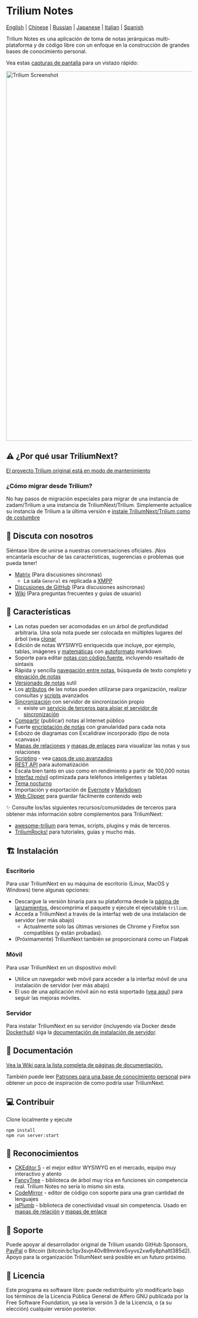 # Trilium Notes

[English](../README.md) | [Chinese](./README-ZH_CN.md) | [Russian](./README.ru.md) | [Japanese](./README.ja.md) | [Italian](./README.it.md) | [Spanish](./README.es.md)

Trilium Notes es una aplicación de toma de notas jerárquicas multi-plataforma y de código libre con un enfoque en la construcción de grandes bases de conocimiento personal.

Vea estas [capturas de pantalla](https://triliumnext.github.io/Docs/Wiki/screenshot-tour) para un vistazo rápido:

<a href="https://triliumnext.github.io/Docs/Wiki/screenshot-tour"><img src="./app.png" alt="Trilium Screenshot" width="1000"></a>

## ⚠️ ¿Por qué usar TriliumNext?

[El proyecto Trilium original está en modo de mantenimiento](https://github.com/zadam/trilium/issues/4620)

### ¿Cómo migrar desde Trilium?

No hay pasos de migración especiales para migrar de una instancia de zadam/Trilium a una instancia de TriliumNext/Trilium. Simplemente actualice su instancia de Trilium a la última versión e [instale TriliumNext/Trilium como de costumbre](#-Instalación)

## 💬 Discuta con nosotros

Siéntase libre de unirse a nuestras conversaciones oficiales. ¡Nos encantaría escuchar de las características, sugerencias o problemas que pueda tener!

- [Matrix](https://matrix.to/#/#triliumnext:matrix.org) (Para discusiones síncronas)
  - La sala `General` es replicada a [XMPP](xmpp:discuss@trilium.thisgreat.party?join)
- [Discusiones de GitHub](https://github.com/TriliumNext/Trilium/discussions) (Para discusiones asíncronas)
- [Wiki](https://triliumnext.github.io/Docs/) (Para preguntas frecuentes y guías de usuario)

## 🎁 Características

- Las notas pueden ser acomodadas en un árbol de profundidad arbitraria. Una sola nota puede ser colocada en múltiples lugares del árbol (vea [clonar](https://triliumnext.github.io/Docs/Wiki/cloning-notes)
- Edición de notas WYSIWYG enriquecida que incluye, por ejemplo, tablas, imágenes y [matemáticas](https://triliumnext.github.io/Docs/Wiki/text-notes) con [autoformato](https://triliumnext.github.io/Docs/Wiki/text-notes#autoformat) markdown
- Soporte para editar [notas con código fuente](https://triliumnext.github.io/Docs/Wiki/code-notes), incluyendo resaltado de sintaxis
- Rápida y sencilla [navegación entre notas](https://triliumnext.github.io/Docs/Wiki/note-navigation), búsqueda de texto completo y [elevación de notas](https://triliumnext.github.io/Docs/Wiki/note-hoisting)
- [Versionado de notas](https://triliumnext.github.io/Docs/Wiki/note-revisions) sutil
- Los [atributos](https://triliumnext.github.io/Docs/Wiki/attributes) de las notas pueden utilizarse para organización, realizar consultas y [scripts](https://triliumnext.github.io/Docs/Wiki/scripts) avanzados
- [Sincronización](https://triliumnext.github.io/Docs/Wiki/synchronization) con servidor de sincronización propio
  - existe un [servicio de terceros para alojar el servidor de sincronización](https://trilium.cc/paid-hosting)
- [Compartir](https://triliumnext.github.io/Docs/Wiki/sharing) (publicar) notas al Internet público
- Fuerte [encriptación de notas](https://triliumnext.github.io/Docs/Wiki/protected-notes) con granularidad para cada nota
- Esbozo de diagramas con Excalidraw incorporado (tipo de nota «canvas»)
- [Mapas de relaciones](<https://triliumnext.github.io/Docs/Wiki/relation-map>) y [mapas de enlaces](https://triliumnext.github.io/Docs/Wiki/link-map) para visualizar las notas y sus relaciones
- [Scripting](https://triliumnext.github.io/Docs/Wiki/scripts) - vea [casos de uso avanzados](https://triliumnext.github.io/Docs/Wiki/advanced-showcases)
- [REST API](https://triliumnext.github.io/Docs/Wiki/etapi) para automatización
- Escala bien tanto en uso como en rendimiento a partir de 100,000 notas
- [Interfaz móvil](https://triliumnext.github.io/Docs/Wiki/mobile-frontend) optimizada para teléfonos inteligentes y tabletas
- [Tema nocturno](https://triliumnext.github.io/Docs/Wiki/themes)
- Importación y exportación de [Evernote](https://triliumnext.github.io/Docs/Wiki/evernote-import) y [Markdown](https://triliumnext.github.io/Docs/Wiki/markdown)
- [Web Clipper](https://triliumnext.github.io/Docs/Wiki/web-clipper) para guardar fácilmente contenido web

✨ Consulte los/las siguientes recursos/comunidades de terceros para obtener más información sobre complementos para TriliumNext:

- [awesome-trilium](https://github.com/Nriver/awesome-trilium) para temas, scripts, plugins y más de terceros.
- [TriliumRocks!](https://trilium.rocks/) para tutoriales, guías y mucho más.

## 🏗 Instalación

### Escritorio

Para usar TriliumNext en su máquina de escritorio (Linux, MacOS y Windows) tiene algunas opciones:

- Descargue la versión binaria para su plataforma desde la [página de lanzamientos](https://github.com/TriliumNext/Trilium/releases/latest), descomprima el paquete y ejecute el ejecutable `trilium`.
- Acceda a TriliumNext a través de la interfaz web de una instalación de servidor (ver más abajo)
  - Actualmente solo las últimas versiones de Chrome y Firefox son compatibles (y están probadas).
- (Próximamente) TriliumNext también se proporcionará como un Flatpak

### Móvil

Para usar TriliumNext en un dispositivo móvil:

- Utilice un navegador web móvil para acceder a la interfaz móvil de una instalación de servidor (ver más abajo)
- El uso de una aplicación móvil aún no está soportado ([vea aquí](https://github.com/TriliumNext/Trilium/issues/72)) para seguir las mejoras móviles.

### Servidor

Para instalar TriliumNext en su servidor (incluyendo vía Docker desde [Dockerhub](https://hub.docker.com/r/triliumnext/trilium)) siga la [documentación de instalación de servidor](https://triliumnext.github.io/Docs/Wiki/server-installation).

## 📝 Documentación

[Vea la Wiki para la lista completa de páginas de documentación.](https://triliumnext.github.io/Docs)

También puede leer [Patrones para una base de conocimiento personal](https://triliumnext.github.io/Docs/Wiki/patterns-of-personal-knowledge) para obtener un poco de inspiración de como podría usar TriliumNext.

## 💻 Contribuir

Clone localmente y ejecute

```shell
npm install
npm run server:start
```

## 👏 Reconocimientos

- [CKEditor 5](https://github.com/ckeditor/ckeditor5) - el mejor editor WYSIWYG en el mercado, equipo muy interactivo y atento
- [FancyTree](https://github.com/mar10/fancytree) - biblioteca de árbol muy rica en funciones sin competencia real. Trilium Notes no sería lo mismo sin esta.
- [CodeMirror](https://github.com/codemirror/CodeMirror) - editor de código con soporte para una gran cantidad de lenguajes
- [jsPlumb](https://github.com/jsplumb/jsplumb) - biblioteca de conectividad visual sin competencia. Usado en [mapas de relación](https://triliumnext.github.io/Docs/Wiki/Relation-map) y [mapas de enlace](https://triliumnext.github.io/Docs/Wiki/Link-map)

## 🤝 Soporte

Puede apoyar al desarrollador original de Trilium usando GitHub Sponsors, [PayPal](https://paypal.me/za4am) o Bitcoin (bitcoin:bc1qv3svjn40v89mnkre5vyvs2xw6y8phaltl385d2).
Apoyo para la organización TriliumNext será posible en un futuro próximo.

## 🔑 Licencia

Este programa es software libre: puede redistribuirlo y/o modificarlo bajo los términos de la Licencia Pública General de Affero GNU publicada por la Free Software Foundation, ya sea la versión 3 de la Licencia, o (a su elección) cualquier versión posterior.
